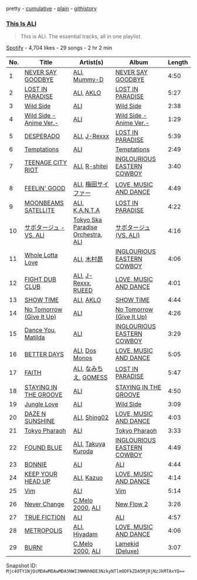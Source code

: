 pretty - [cumulative](/playlists/cumulative/37i9dQZF1DZ06evO1DGhYQ.md) - [plain](/playlists/plain/37i9dQZF1DZ06evO1DGhYQ) - [githistory](https://github.githistory.xyz/mackorone/spotify-playlist-archive/blob/main/playlists/plain/37i9dQZF1DZ06evO1DGhYQ)

### [This Is ALI](https://open.spotify.com/playlist/37i9dQZF1DZ06evO1DGhYQ)

> This is ALI\. The essential tracks, all in one playlist.

[Spotify](https://open.spotify.com/user/spotify) - 4,704 likes - 29 songs - 2 hr 2 min

| No. | Title | Artist(s) | Album | Length |
|---|---|---|---|---|
| 1 | [NEVER SAY GOODBYE](https://open.spotify.com/track/1NVQvAvYhYUluRrRQpdCjg) | [ALI](https://open.spotify.com/artist/2Qqrew4ZcEwf9NY7UqWGfU), [Mummy\-D](https://open.spotify.com/artist/1tDPDvqdllfPLjLhFFkocX) | [NEVER SAY GOODBYE](https://open.spotify.com/album/0f9ojxk4DzroHLGAU5iUA3) | 4:50 |
| 2 | [LOST IN PARADISE](https://open.spotify.com/track/7kRKlFCFLAUwt43HWtauhX) | [ALI](https://open.spotify.com/artist/2Qqrew4ZcEwf9NY7UqWGfU), [AKLO](https://open.spotify.com/artist/5fNuYnFYyzsrVRtDcKPnxb) | [LOST IN PARADISE](https://open.spotify.com/album/6Jp8BbweVonPWAP5Qyn56J) | 5:27 |
| 3 | [Wild Side](https://open.spotify.com/track/2RSPQJ483jRL1KNtMuKqgh) | [ALI](https://open.spotify.com/artist/2Qqrew4ZcEwf9NY7UqWGfU) | [Wild Side](https://open.spotify.com/album/3orsbAMCSTKfOflkip7puY) | 2:38 |
| 4 | [Wild Side \-Anime Ver.\-](https://open.spotify.com/track/2JMs2Yw7li3OyszcS0TrxN) | [ALI](https://open.spotify.com/artist/2Qqrew4ZcEwf9NY7UqWGfU) | [Wild Side \-Anime Ver.\-](https://open.spotify.com/album/281zFayPlwwMGOj48wYnYt) | 1:29 |
| 5 | [DESPERADO](https://open.spotify.com/track/1jFdZdOTsMqrntJjGKd3C2) | [ALI](https://open.spotify.com/artist/2Qqrew4ZcEwf9NY7UqWGfU), [J\-Rexxx](https://open.spotify.com/artist/5RNhX2Lm64fQpfcHwOWSbx) | [LOST IN PARADISE](https://open.spotify.com/album/7eVQUS48aCo0xfUPOlNVlT) | 5:39 |
| 6 | [Temptations](https://open.spotify.com/track/2HyCSbrfRjy0smkJMol7Oy) | [ALI](https://open.spotify.com/artist/2Qqrew4ZcEwf9NY7UqWGfU) | [Temptations](https://open.spotify.com/album/6vR3bL2HLIKKWpukolyqbM) | 2:49 |
| 7 | [TEENAGE CITY RIOT](https://open.spotify.com/track/3LT9TScu8L84wBZLHfpSwu) | [ALI](https://open.spotify.com/artist/2Qqrew4ZcEwf9NY7UqWGfU), [R\-shitei](https://open.spotify.com/artist/0FZn92qmQ4tpWLbGR26dBb) | [INGLOURIOUS EASTERN COWBOY](https://open.spotify.com/album/1inqg1yD9EMoVZqKXw5gmg) | 3:40 |
| 8 | [FEELIN' GOOD](https://open.spotify.com/track/51ekzjfX01cxNzjElR8bpH) | [ALI](https://open.spotify.com/artist/2Qqrew4ZcEwf9NY7UqWGfU), [梅田サイファー](https://open.spotify.com/artist/6jGXROxZ2l5mTSyfVqjLn2) | [LOVE, MUSIC AND DANCE](https://open.spotify.com/album/6k0K8fxPxw0daw5QWCKmaQ) | 4:49 |
| 9 | [MOONBEAMS SATELLITE](https://open.spotify.com/track/2Qz5Jj0U1poQ6uZwWyemeK) | [ALI](https://open.spotify.com/artist/2Qqrew4ZcEwf9NY7UqWGfU), [K.A.N.T.A](https://open.spotify.com/artist/1sb3bbYGpYX84TKUvdw2dO) | [LOST IN PARADISE](https://open.spotify.com/album/7eVQUS48aCo0xfUPOlNVlT) | 4:22 |
| 10 | [サボタージュ \- VS\. ALI](https://open.spotify.com/track/5VKxSh8WcTp5M3Uv9SD81Y) | [Tokyo Ska Paradise Orchestra](https://open.spotify.com/artist/0UZq6vAHrwGgctvxTzzxYm), [ALI](https://open.spotify.com/artist/2Qqrew4ZcEwf9NY7UqWGfU) | [サボタージュ \(VS\. ALI\)](https://open.spotify.com/album/6mFPQaQNRgWZNbFzsep3AD) | 4:16 |
| 11 | [Whole Lotta Love](https://open.spotify.com/track/0qRGWueuXYkUmVTaVMXDRD) | [ALI](https://open.spotify.com/artist/2Qqrew4ZcEwf9NY7UqWGfU), [木村昴](https://open.spotify.com/artist/7xgoSh8BBoyKV02juTgUag) | [INGLOURIOUS EASTERN COWBOY](https://open.spotify.com/album/1inqg1yD9EMoVZqKXw5gmg) | 4:06 |
| 12 | [FIGHT DUB CLUB](https://open.spotify.com/track/2Jgq2YG8bYFnwqFFFr0rbx) | [ALI](https://open.spotify.com/artist/2Qqrew4ZcEwf9NY7UqWGfU), [J\-Rexxx](https://open.spotify.com/artist/5RNhX2Lm64fQpfcHwOWSbx), [RUEED](https://open.spotify.com/artist/4iIx9O5HVTda3EyChrHkTK) | [LOVE, MUSIC AND DANCE](https://open.spotify.com/album/6k0K8fxPxw0daw5QWCKmaQ) | 4:01 |
| 13 | [SHOW TIME](https://open.spotify.com/track/5eOOnFQHQdb5DpJvZRPS2l) | [ALI](https://open.spotify.com/artist/2Qqrew4ZcEwf9NY7UqWGfU), [AKLO](https://open.spotify.com/artist/5fNuYnFYyzsrVRtDcKPnxb) | [SHOW TIME](https://open.spotify.com/album/24yJA2oiDwau8NsrcqH2lw) | 4:44 |
| 14 | [No Tomorrow \(Give It Up\)](https://open.spotify.com/track/54CxfEHBo4orjryP30IcDy) | [ALI](https://open.spotify.com/artist/2Qqrew4ZcEwf9NY7UqWGfU) | [No Tomorrow \(Give It Up\)](https://open.spotify.com/album/6w42YzfePjrV7RWiJeIXoS) | 4:26 |
| 15 | [Dance You, Matilda](https://open.spotify.com/track/3zhx8K4SxwHLWtAZRiNdsq) | [ALI](https://open.spotify.com/artist/2Qqrew4ZcEwf9NY7UqWGfU) | [INGLOURIOUS EASTERN COWBOY](https://open.spotify.com/album/1inqg1yD9EMoVZqKXw5gmg) | 3:29 |
| 16 | [BETTER DAYS](https://open.spotify.com/track/5qNZWyunNyD505JVslU1TE) | [ALI](https://open.spotify.com/artist/2Qqrew4ZcEwf9NY7UqWGfU), [Dos Monos](https://open.spotify.com/artist/5Zg5lgH9GmkewONPMJlhbv) | [LOVE, MUSIC AND DANCE](https://open.spotify.com/album/6k0K8fxPxw0daw5QWCKmaQ) | 5:05 |
| 17 | [FAITH](https://open.spotify.com/track/3FSzby80mFX8cBt1zGbjUr) | [ALI](https://open.spotify.com/artist/2Qqrew4ZcEwf9NY7UqWGfU), [なみちえ](https://open.spotify.com/artist/5oLsQ9qhHfYCV5L5XNMxAZ), [GOMESS](https://open.spotify.com/artist/37cFtvT8bs2rU39mvPLN0I) | [LOST IN PARADISE](https://open.spotify.com/album/7eVQUS48aCo0xfUPOlNVlT) | 5:47 |
| 18 | [STAYING IN THE GROOVE](https://open.spotify.com/track/2nQFemzvvRyC2B6UM0zRME) | [ALI](https://open.spotify.com/artist/2Qqrew4ZcEwf9NY7UqWGfU) | [STAYING IN THE GROOVE](https://open.spotify.com/album/0G6HaT2usfAR4Y7WmFPp1q) | 4:50 |
| 19 | [Jungle Love](https://open.spotify.com/track/63QCUBOTQHjSU4Vawd5dNA) | [ALI](https://open.spotify.com/artist/2Qqrew4ZcEwf9NY7UqWGfU) | [Wild Side](https://open.spotify.com/album/3orsbAMCSTKfOflkip7puY) | 3:09 |
| 20 | [DAZE N SUNSHINE](https://open.spotify.com/track/4AbZXj7bkhxmnhFab2Ej8l) | [ALI](https://open.spotify.com/artist/2Qqrew4ZcEwf9NY7UqWGfU), [Shing02](https://open.spotify.com/artist/0FB6beTn4vescDdnHeCUm9) | [LOVE, MUSIC AND DANCE](https://open.spotify.com/album/6k0K8fxPxw0daw5QWCKmaQ) | 4:03 |
| 21 | [Tokyo Pharaoh](https://open.spotify.com/track/2ddh4hVyDNFt6gBvqOmTW7) | [ALI](https://open.spotify.com/artist/2Qqrew4ZcEwf9NY7UqWGfU) | [Tokyo Pharaoh](https://open.spotify.com/album/3wJMXwks4RkMQfnVrO23n0) | 3:33 |
| 22 | [FOUND BLUE](https://open.spotify.com/track/3a75OF0QEnrn8LqWXWpC67) | [ALI](https://open.spotify.com/artist/2Qqrew4ZcEwf9NY7UqWGfU), [Takuya Kuroda](https://open.spotify.com/artist/4DbVGBurfbrdLW2ZwfwdmP) | [INGLOURIOUS EASTERN COWBOY](https://open.spotify.com/album/1inqg1yD9EMoVZqKXw5gmg) | 4:49 |
| 23 | [BONNIE](https://open.spotify.com/track/5ecYZakfWTAKBT6JwJYmq3) | [ALI](https://open.spotify.com/artist/2Qqrew4ZcEwf9NY7UqWGfU) | [ALI](https://open.spotify.com/album/5mAvOe8oCtB1rT4khPoLTQ) | 4:44 |
| 24 | [KEEP YOUR HEAD UP](https://open.spotify.com/track/6obSLuEgeFp54c5iDa8BsR) | [ALI](https://open.spotify.com/artist/2Qqrew4ZcEwf9NY7UqWGfU), [Kazuo](https://open.spotify.com/artist/6JN1a5p0aucHtYCLSl3vnY) | [LOVE, MUSIC AND DANCE](https://open.spotify.com/album/6k0K8fxPxw0daw5QWCKmaQ) | 4:14 |
| 25 | [Vim](https://open.spotify.com/track/3gX6jimRbB0Cdy1dPsWCWu) | [ALI](https://open.spotify.com/artist/2Qqrew4ZcEwf9NY7UqWGfU) | [Vim](https://open.spotify.com/album/5jPCOGSqbWXzcBs0ADhn5z) | 5:14 |
| 26 | [Never Change](https://open.spotify.com/track/5VsuLuRLv7JJ2Cx0bMQvAD) | [C.Melo 2000](https://open.spotify.com/artist/0yXdV5R98B2ro9g21c3KA0), [ALI](https://open.spotify.com/artist/2Qqrew4ZcEwf9NY7UqWGfU) | [New Flow 2](https://open.spotify.com/album/07CWE671HIEOJJWE3mmZb4) | 3:26 |
| 27 | [TRUE FICTION](https://open.spotify.com/track/1WSJOy4rfsuOiwQLrfAke7) | [ALI](https://open.spotify.com/artist/2Qqrew4ZcEwf9NY7UqWGfU) | [ALI](https://open.spotify.com/album/5mAvOe8oCtB1rT4khPoLTQ) | 4:57 |
| 28 | [METROPOLIS](https://open.spotify.com/track/6K67HToFgqOrit9qtRJZdB) | [ALI](https://open.spotify.com/artist/2Qqrew4ZcEwf9NY7UqWGfU), [Hiyadam](https://open.spotify.com/artist/5akLOzzp3zMfvne1K2tv7e) | [LOVE, MUSIC AND DANCE](https://open.spotify.com/album/6k0K8fxPxw0daw5QWCKmaQ) | 4:06 |
| 29 | [BURN!](https://open.spotify.com/track/1ByTaifgTZiSkcGfUE9Aqy) | [C.Melo 2000](https://open.spotify.com/artist/0yXdV5R98B2ro9g21c3KA0), [ALI](https://open.spotify.com/artist/2Qqrew4ZcEwf9NY7UqWGfU) | [Lamekid \(Deluxe\)](https://open.spotify.com/album/0EGbKrLbfjXhdTCKOiBmwP) | 3:07 |

Snapshot ID: `Mjc4OTY1NjQsMDAwMDAwMDA5NWI3NWNhNDE3NzkyNTlmODFkZDA5MjRjNzJkMTAxYQ==`
